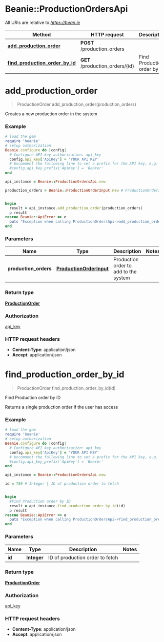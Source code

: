 # Beanie::ProductionOrdersApi

All URIs are relative to *https://bean.ie*

Method | HTTP request | Description
------------- | ------------- | -------------
[**add_production_order**](ProductionOrdersApi.md#add_production_order) | **POST** /production_orders | 
[**find_production_order_by_id**](ProductionOrdersApi.md#find_production_order_by_id) | **GET** /production_orders/{id} | Find Production order by ID


# **add_production_order**
> ProductionOrder add_production_order(production_orders)



Creates a new production order in the system

### Example
```ruby
# load the gem
require 'beanie'
# setup authorization
Beanie.configure do |config|
  # Configure API key authorization: api_key
  config.api_key['ApiKey'] = 'YOUR API KEY'
  # Uncomment the following line to set a prefix for the API key, e.g. 'Bearer' (defaults to nil)
  #config.api_key_prefix['ApiKey'] = 'Bearer'
end

api_instance = Beanie::ProductionOrdersApi.new

production_orders = Beanie::ProductionOrderInput.new # ProductionOrderInput | Production order to add to the system


begin
  result = api_instance.add_production_order(production_orders)
  p result
rescue Beanie::ApiError => e
  puts "Exception when calling ProductionOrdersApi->add_production_order: #{e}"
end
```

### Parameters

Name | Type | Description  | Notes
------------- | ------------- | ------------- | -------------
 **production_orders** | [**ProductionOrderInput**](ProductionOrderInput.md)| Production order to add to the system | 

### Return type

[**ProductionOrder**](ProductionOrder.md)

### Authorization

[api_key](../README.md#api_key)

### HTTP request headers

 - **Content-Type**: application/json
 - **Accept**: application/json



# **find_production_order_by_id**
> ProductionOrder find_production_order_by_id(id)

Find Production order by ID

Returns a single production order if the user has access

### Example
```ruby
# load the gem
require 'beanie'
# setup authorization
Beanie.configure do |config|
  # Configure API key authorization: api_key
  config.api_key['ApiKey'] = 'YOUR API KEY'
  # Uncomment the following line to set a prefix for the API key, e.g. 'Bearer' (defaults to nil)
  #config.api_key_prefix['ApiKey'] = 'Bearer'
end

api_instance = Beanie::ProductionOrdersApi.new

id = 789 # Integer | ID of production order to fetch


begin
  #Find Production order by ID
  result = api_instance.find_production_order_by_id(id)
  p result
rescue Beanie::ApiError => e
  puts "Exception when calling ProductionOrdersApi->find_production_order_by_id: #{e}"
end
```

### Parameters

Name | Type | Description  | Notes
------------- | ------------- | ------------- | -------------
 **id** | **Integer**| ID of production order to fetch | 

### Return type

[**ProductionOrder**](ProductionOrder.md)

### Authorization

[api_key](../README.md#api_key)

### HTTP request headers

 - **Content-Type**: application/json
 - **Accept**: application/json



